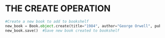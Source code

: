 # THE CREATE OPERATION

```python
#Create a new book to add to bookshelf
new_book = Book.object.create(title="1984", author="George Orwell", publication_year=1949)
new_book.save()  #Save new book created to bookshelf
```